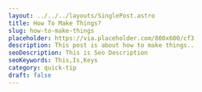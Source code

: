 ```yaml
---
layout: ../../../layouts/SinglePost.astro
title: How To Make Things?
slug: how-to-make-things
placeholder: https://via.placeholder.com/800x600/cf3
description: This post is about how to make things..
seoDescription: This is Seo Description
seoKeywords: This,Is,Keys
category: quick-tip
draft: false
---
```

